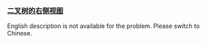 ### [二叉树的右侧视图](https://leetcode.com/problems/WNC0Lk)

<p>English description is not available for the problem. Please switch to Chinese.</p>
